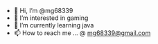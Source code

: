 - 👋 Hi, I’m @mg68339
- 👀 I’m interested in gaming 
- 🌱 I’m currently learning java
- 📫 How to reach me ... @ mg68339@gmail.com 

<!---
mg68339/mg68339 is a ✨ special ✨ repository because its `README.md` (this file) appears on your GitHub profile.
You can click the Preview link to take a look at your changes.
--->
